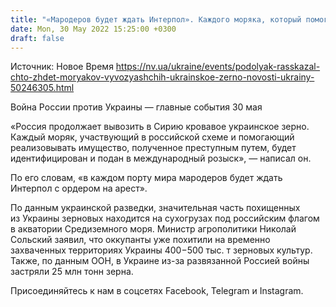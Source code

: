 ```yaml
---
title: "«Мародеров будет ждать Интерпол». Каждого моряка, который помогает России вывозить украинское зерно, идентифицируют — Подоляк"
date: Mon, 30 May 2022 15:25:00 +0300
draft: false
---
```

Источник: Новое Время https://nv.ua/ukraine/events/podolyak-rasskazal-chto-zhdet-moryakov-vyvozyashchih-ukrainskoe-zerno-novosti-ukrainy-50246305.html


Война России против Украины — главные события 30 мая

«Россия продолжает вывозить в Сирию кровавое украинское зерно. Каждый моряк, участвующий в российской схеме и помогающий реализовывать имущество, полученное преступным путем, будет идентифицирован и подан в международный розыск», — написал он.

По его словам, «в каждом порту мира мародеров будет ждать Интерпол с ордером на арест».

По данным украинской разведки, значительная часть похищенных из Украины зерновых находится на сухогрузах под российским флагом в акватории Средиземного моря. Министр агрополитики Николай Сольский заявил, что оккупанты уже похитили на временно захваченных территориях Украины 400−500 тыс. т зерновых культур. Также, по данным ООН, в Украине из-за развязанной Россией войны застряли 25 млн тонн зерна.

Присоединяйтесь к нам в соцсетях Facebook, Telegram и Instagram.
